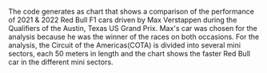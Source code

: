The code generates as chart that shows a comparison of the performance of 2021 & 2022 Red Bull F1 cars driven by Max Verstappen during the Qualifiers of the Austin, Texas US Grand Prix. Max's car was chosen for the analysis because he was the winner of the races on both occasions. For the analysis, the Circuit of the Americas(COTA) is divided into several mini sectors, each 50 meters in length and the chart shows the faster Red Bull car in the different mini sectors.

